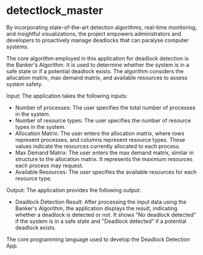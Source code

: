 # detectlock_master
By incorporating state-of-the-art detection algorithms, real-time monitoring, and insightful visualizations, the project empowers administrators and developers to proactively manage deadlocks that can paralyse computer systems.


The core algorithm employed in this application for deadlock detection is the Banker's Algorithm. It is used to determine whether the system is in a safe state or if a potential deadlock exists. The algorithm considers the allocation matrix, max demand matrix, and available resources to assess system safety.

Input: The application takes the following inputs:
- Number of processes: The user specifies the total number of processes in the
system.
- Number of resource types: The user specifies the number of resource types in
the system.
- Allocation Matrix: The user enters the allocation matrix, where rows represent
processes, and columns represent resource types. These values indicate the
resources currently allocated to each process.
- Max Demand Matrix: The user enters the max demand matrix, similar in
structure to the allocation matrix. It represents the maximum resources each
process may request.
- Available Resources: The user specifies the available resources for each resource
type.

Output:
The application provides the following output:
- Deadlock Detection Result: After processing the input data using the Banker's
Algorithm, the application displays the result, indicating whether a deadlock is detected or not. It shows "No deadlock detected" if the system is in a safe state and "Deadlock detected" if a potential deadlock exists.


The core programming language used to develop the Deadlock Detection App.
